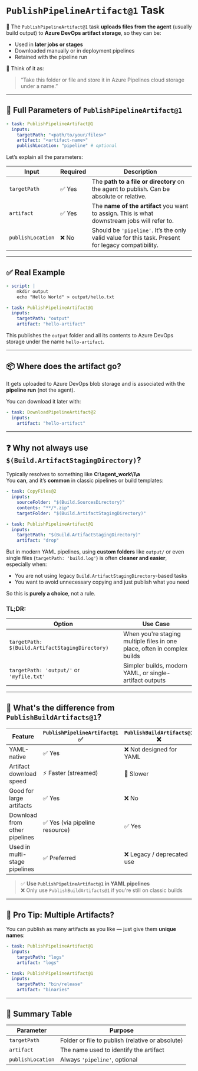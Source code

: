 # **`PublishPipelineArtifact@1`** Task

📖 The `PublishPipelineArtifact@1` task **uploads files from the agent** (usually build output) to **Azure DevOps artifact storage**, so they can be:

- Used in **later jobs or stages**
- Downloaded manually or in deployment pipelines
- Retained with the pipeline run

🧠 Think of it as:

> “Take this folder or file and store it in Azure Pipelines cloud storage under a name.”

---

## 🧱 Full Parameters of `PublishPipelineArtifact@1`

```yaml
- task: PublishPipelineArtifact@1
  inputs:
    targetPath: "<path/to/your/files>"
    artifact: "<artifact-name>"
    publishLocation: "pipeline" # optional
```

Let’s explain all the parameters:

| Input             | Required | Description                                                                                        |
| ----------------- | -------- | -------------------------------------------------------------------------------------------------- |
| `targetPath`      | ✅ Yes   | The **path to a file or directory** on the agent to publish. Can be absolute or relative.          |
| `artifact`        | ✅ Yes   | The **name of the artifact** you want to assign. This is what downstream jobs will refer to.       |
| `publishLocation` | ❌ No    | Should be `'pipeline'`. It’s the only valid value for this task. Present for legacy compatibility. |

---

## ✅ Real Example

```yaml
- script: |
    mkdir output
    echo "Hello World" > output/hello.txt

- task: PublishPipelineArtifact@1
  inputs:
    targetPath: "output"
    artifact: "hello-artifact"
```

This publishes the `output` folder and all its contents to Azure DevOps storage under the name `hello-artifact`.

---

## 📦 Where does the artifact go?

It gets uploaded to Azure DevOps blob storage and is associated with the **pipeline run** (not the agent).

You can download it later with:

```yaml
- task: DownloadPipelineArtifact@2
  inputs:
    artifact: "hello-artifact"
```

---

## ❓ Why not always use `$(Build.ArtifactStagingDirectory)`?

Typically resolves to something like **C:\agent_work\1\a**  
You **can**, and it’s **common** in classic pipelines or build templates:

```yaml
- task: CopyFiles@2
  inputs:
    sourceFolder: "$(Build.SourcesDirectory)"
    contents: "**/*.zip"
    targetFolder: "$(Build.ArtifactStagingDirectory)"

- task: PublishPipelineArtifact@1
  inputs:
    targetPath: "$(Build.ArtifactStagingDirectory)"
    artifact: "drop"
```

But in modern YAML pipelines, using **custom folders** like `output/` or even single files (`targetPath: 'build.log'`) is often **cleaner and easier**, especially when:

- You are not using legacy `Build.ArtifactStagingDirectory`-based tasks
- You want to avoid unnecessary copying and just publish what you need

So this is **purely a choice**, not a rule.

### TL;DR:

| Option                                          | Use Case                                                                 |
| ----------------------------------------------- | ------------------------------------------------------------------------ |
| `targetPath: $(Build.ArtifactStagingDirectory)` | When you're staging multiple files in one place, often in complex builds |
| `targetPath: 'output/'` or `'myfile.txt'`       | Simpler builds, modern YAML, or single-artifact outputs                  |

---

## 🤔 What's the difference from `PublishBuildArtifacts@1`?

| Feature                       | `PublishPipelineArtifact@1` ✅ | `PublishBuildArtifacts@1` ❌ |
| ----------------------------- | ------------------------------ | ---------------------------- |
| YAML-native                   | ✅ Yes                         | ❌ Not designed for YAML     |
| Artifact download speed       | ⚡ Faster (streamed)           | 🐢 Slower                    |
| Good for large artifacts      | ✅ Yes                         | ❌ No                        |
| Download from other pipelines | ✅ Yes (via pipeline resource) | ✅ Yes                       |
| Used in multi-stage pipelines | ✅ Preferred                   | ❌ Legacy / deprecated use   |

> ✅ **Use `PublishPipelineArtifact@1` in YAML pipelines**  
> ❌ Only use `PublishBuildArtifacts@1` if you're still on classic builds

---

## 🧠 Pro Tip: Multiple Artifacts?

You can publish as many artifacts as you like — just give them **unique names**:

```yaml
- task: PublishPipelineArtifact@1
  inputs:
    targetPath: "logs"
    artifact: "logs"

- task: PublishPipelineArtifact@1
  inputs:
    targetPath: "bin/release"
    artifact: "binaries"
```

---

## 📌 Summary Table

| Parameter         | Purpose                                          |
| ----------------- | ------------------------------------------------ |
| `targetPath`      | Folder or file to publish (relative or absolute) |
| `artifact`        | The name used to identify the artifact           |
| `publishLocation` | Always `'pipeline'`, optional                    |
